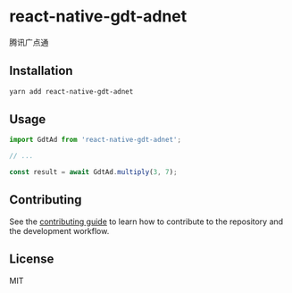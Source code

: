 # react-native-gdt-adnet

腾讯广点通

## Installation

```sh
yarn add react-native-gdt-adnet
```

## Usage

```js
import GdtAd from 'react-native-gdt-adnet';

// ...

const result = await GdtAd.multiply(3, 7);
```

## Contributing

See the [contributing guide](CONTRIBUTING.md) to learn how to contribute to the repository and the development workflow.

## License

MIT
